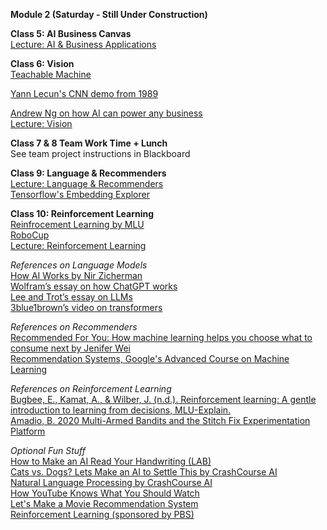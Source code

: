 **Module 2 (Saturday - Still Under Construction)**  

**Class 5: AI Business Canvas**  
[Lecture: AI & Business Applications](https://www.dropbox.com/scl/fi/li79nbxyrsdjf8scevkbo/02-AI-Business-Applications.pptx?rlkey=2tc39us5y7su07b7cptolidmf&dl=0)  

**Class 6: Vision**  
[Teachable Machine](https://teachablemachine.withgoogle.com/train)  

[Yann Lecun's CNN demo from 1989](https://www.youtube.com/watch?v=FwFduRA_L6Q)  
 
[Andrew Ng on how AI can power any business](https://www.ted.com/talks/andrew_ng_how_ai_could_empower_any_business?language=en)  
[Lecture: Vision](https://www.dropbox.com/scl/fi/i4346ypz6xegfjzbkfg1b/06-Vision.pptx?rlkey=wmu254svtsgz8jk82i6fwyro5&dl=0)  

**Class 7 & 8	Team Work Time + Lunch**  
See team project instructions in Blackboard

**Class 9: Language & Recommenders**  
[Lecture: Language & Recommenders](https://www.dropbox.com/scl/fi/7nqomcnku5m1l15ofp3fq/09-Language-Recommenders.pptx?rlkey=xefni0imqfio7im1fff30uzbz&dl=0)  
[Tensorflow's Embedding Explorer](https://projector.tensorflow.org/)   

**Class 10: Reinforcement Learning**  
[Reinfrocement Learning by MLU](https://mlu-explain.github.io/reinforcement-learning/)  
[RoboCup](https://www.robocup.org/a_brief_history_of_robocup)  
[Lecture: Reinforcement Learning](https://www.dropbox.com/scl/fi/ayh4phgcp73f4bu45f694/10-RL.pptx?rlkey=lcyszq35n7uuuk6ycm7jmn24d&dl=0)  

*References on Language Models*  
[How AI Works by Nir Zicherman](https://every.to/p/how-ai-works?fbclid=IwAR2KWfiKq627x9SxpTpZojaxHSjaA0zcEELySUyEGhD7jbWzcS3vFNyJ4OI)  
[Wolfram’s essay on how ChatGPT works](https://writings.stephenwolfram.com/2023/02/what-is-chatgpt-doing-and-why-does-it-work/)  
[Lee and Trot’s essay on LLMs](https://www.understandingai.org/p/large-language-models-explained-with)  
[3blue1brown’s video on transformers](https://www.youtube.com/watch?v=wjZofJX0v4M)  

*References on Recommenders*  
[Recommended For You: How machine learning helps you choose what to consume next by Jenifer Wei](https://sitn.hms.harvard.edu/flash/2017/recommended-machine-learning-helps-choose-consume-next/)  
[Recommendation Systems, Google's Advanced Course on Machine Learning](https://developers.google.com/machine-learning/recommendation)  

*References on Reinforcement Learning*  
[Bugbee, E., Kamat, A., & Wilber, J. (n.d.). Reinforcement learning: A gentle introduction to learning from decisions, MLU-Explain.](https://mlu-explain.github.io/reinforcement-learning/)  
[Amadio, B. 2020 Multi-Armed Bandits and the Stitch Fix Experimentation Platform](https://multithreaded.stitchfix.com/blog/2020/08/05/bandits/) 

*Optional Fun Stuff*  
[How to Make an AI Read Your Handwriting (LAB)](https://www.pbs.org/video/how-to-make-an-ai-read-your-handwriting-lab-5-oh9flk/)  
[Cats vs. Dogs? Lets Make an AI to Settle This by CrashCourse AI](https://www.pbs.org/video/cats-vs-dogs-lets-make-an-ai-to-settle-this-lab-19-rp1lwa/)  
[Natural Language Processing by CrashCourse AI](https://www.pbs.org/video/natural-language-processing-7-eroyod/)  
[How YouTube Knows What You Should Watch](https://www.pbs.org/video/how-youtube-knows-what-you-should-watch-vkyoml/)  
[Let's Make a Movie Recommendation System](https://www.pbs.org/video/lets-make-a-movie-recommendation-system-lab-16-cmtwft/)  
[Reinforcement Learning (sponsored by PBS)](https://www.youtube.com/watch?v=nIgIv4IfJ6s&list=PL8dPuuaLjXtO65LeD2p4_Sb5XQ51par_b&index=10)  
